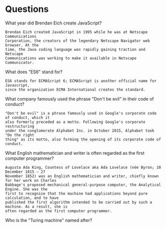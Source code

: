 # Questions

What year did Brendan Eich create JavaScript?

```
Brendan Eich created JavaScript in 1995 while he was at Netscape Communications
Corporation, the creators of the legendary Netscape Navigator web browser. At the
time, the Java coding language was rapidly gaining traction and Netscape
Communications was working to make it available in Netscape Communicator.

```

What does "ES6" stand for?

```
ES6 stands for ECMAScript 6; ECMAScript is another official name for Javascript,
since the organization ECMA International creates the standard.

```

What company famously used the phrase "Don't be evil" in their code of conduct?

```
"Don't be evil" is a phrase famously used in Google's corporate code of conduct, which it
also formerly preceded as a motto. Following Google's corporate restructuring
under the conglomerate Alphabet Inc. in October 2015, Alphabet took "Do the right
thing" as its motto, also forming the opening of its corporate code of conduct.
```

What English mathematician and writer is often regarded as the first computer programmer?

```
Augusta Ada King, Countess of Lovelace aka Ada Lovelace (née Byron; 10 December 1815 – 27
November 1852) was an English mathematician and writer, chiefly known for her work on Charles
Babbage's proposed mechanical general-purpose computer, the Analytical Engine. She was the
first to recognise that the machine had applications beyond pure calculation, and to have
published the first algorithm intended to be carried out by such a machine. As a result, she is
often regarded as the first computer programmer.
```

Who is the "Turing machine" named after?

```

```
